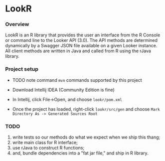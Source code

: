 # LookR
### Overview
LookR is an R library that provides the user an interface from the R Console or command line to the Looker API (3.0). The API methods are determined dynamically by a Swagger JSON file available on a given Looker instance. All client methods are written in Java and called from R using the rJava library.


### Project setup
- TODO note command `mvn` commands supported by this project

- Download Intellij IDEA (Community Edition is fine)
- In Intellij, click File->Open, and choose `lookr/pom.xml`
- Once the project has loaded, right-click `lookr/src/gen` and choose `Mark Directory As -> Generated Sources Root`

### TODO
1. write tests so our methods do what we expect when we ship this thang;
2. write main class for R interface;
3. use rJava to construct R functions;
4. and, bundle dependencies into a "fat jar file," and ship in R library.
